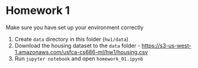 # Homework 1

Make sure you have set up your environment correctly

1. Create `data` directory in this folder (`hw1/data`)
2. Download the housing dataset to the `data` folder - https://s3-us-west-1.amazonaws.com/usfca-cs686-ml/hw1/housing.csv 
3. Run `jupyter notebook` and open `homework_01.ipynb`
